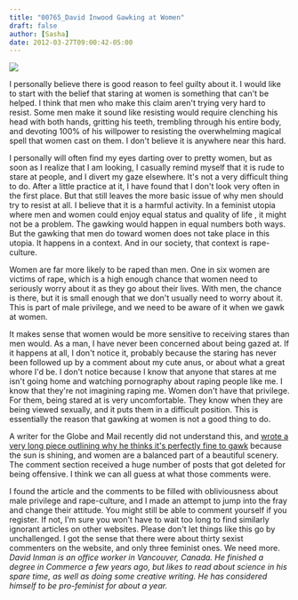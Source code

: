 ```yaml
---
title: "00765_David Inwood Gawking at Women"
draft: false
author: [Sasha]
date: 2012-03-27T09:00:42-05:00
---
```


![](http://www.morethanmen.org/wp-content/uploads/2012/03/Picture-10.jpg)

I personally believe there is good reason to feel guilty about it. I would like to start with the belief that staring at women is something that can't be helped. I think that men who make this claim aren't trying very hard to resist. Some men make it sound like resisting would require clenching his head with both hands, gritting his teeth, trembling through his entire body, and devoting 100% of his willpower to resisting the overwhelming magical spell that women cast on them. I don't believe it is anywhere near this hard.

I personally will often find my eyes darting over to pretty women, but as soon as I realize that I am looking, I casually remind myself that it is rude to stare at people, and I divert my gaze elsewhere. It's not a very difficult thing to do. After a little practice at it, I have found that I don't look very often in the first place. But that still leaves the more basic issue of why men should try to resist at all. I believe that it is a harmful activity. In a feminist utopia where men and women could enjoy equal status and quality of life , it might not be a problem. The gawking would happen in equal numbers both ways. But the gawking that men do toward women does not take place in this utopia. It happens in a context. And in our society, that context is rape-culture.

Women are far more likely to be raped than men. One in six women are victims of rape, which is a high enough chance that women need to seriously worry about it as they go about their lives. With men, the chance is there, but it is small enough that we don't usually need to worry about it. This is part of male privilege, and we need to be aware of it when we gawk at women.

It makes sense that women would be more sensitive to receiving stares than men would. As a man, I have never been concerned about being gazed at. If it happens at all, I don't notice it, probably because the staring has never been followed up by a comment about my cute anus, or about what a great whore I'd be. I don't notice because I know that anyone that stares at me isn't going home and watching pornography about raping people like me. I know that they're not imagining raping me. Women don't have that privilege. For them, being stared at is very uncomfortable. They know when they are being viewed sexually, and it puts them in a difficult position. This is essentially the reason that gawking at women is not a good thing to do.

A writer for the Globe and Mail recently did not understand this, and [wrote a very long piece outlining why he thinks it's perfectly fine to gawk](http://www.theglobeandmail.com/life/relationships/why-men-cant-and-shouldnt-stop-staring-at-women/article2379872/) because the sun is shining, and women are a balanced part of a beautiful scenery. The comment section received a huge number of posts that got deleted for being offensive. I think we can all guess at what those comments were.

I found the article and the comments to be filled with obliviousness about male privilege and rape-culture, and I made an attempt to jump into the fray and change their attitude. You might still be able to comment yourself if you register. If not, I'm sure you won't have to wait too long to find similarly ignorant articles on other websites. Please don't let things like this go by unchallenged. I got the sense that there were about thirty sexist commenters on the website, and only three feminist ones. We need more.
_David Inman is an office worker in Vancouver, Canada. He finished a degree in Commerce a few years ago, but likes to read about science in his spare time, as well as doing some creative writing. He has considered himself to be pro-feminist for about a year._
